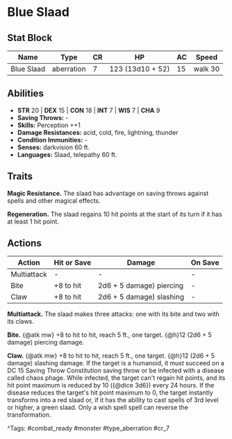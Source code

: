 # Blue Slaad

## Stat Block

| Name | Type | CR | HP | AC | Speed |
|------|------|----|----|----|-------|
| Blue Slaad | aberration | 7 | 123 (13d10 + 52) | 15 | walk 30 |

## Abilities

- **STR** 20 | **DEX** 15 | **CON** 18 | **INT** 7 | **WIS** 7 | **CHA** 9
- **Saving Throws:** -  
- **Skills:** Perception ++1  
- **Damage Resistances:** acid, cold, fire, lightning, thunder  
- **Condition Immunities:** -  
- **Senses:** darkvision 60 ft.  
- **Languages:** Slaad, telepathy 60 ft.

## Traits

**Magic Resistance.** The slaad has advantage on saving throws against spells and other magical effects.

**Regeneration.** The slaad regains 10 hit points at the start of its turn if it has at least 1 hit point.


## Actions

| Action | Hit or Save | Damage | On Save |
|--------|--------------|--------|----------|
| Multiattack | - | - | - |
| Bite | +8 to hit | 2d6 + 5 damage) piercing | - |
| Claw | +8 to hit | 2d6 + 5 damage) slashing | - |

**Multiattack.** The slaad makes three attacks: one with its bite and two with its claws.

**Bite.** {@atk mw} +8 to hit to hit, reach 5 ft., one target. {@h}12 (2d6 + 5 damage) piercing damage.

**Claw.** {@atk mw} +8 to hit to hit, reach 5 ft., one target. {@h}12 (2d6 + 5 damage) slashing damage. If the target is a humanoid, it must succeed on a DC 15 Saving Throw Constitution saving throw or be infected with a disease called chaos phage. While infected, the target can't regain hit points, and its hit point maximum is reduced by 10 ({@dice 3d6}) every 24 hours. If the disease reduces the target's hit point maximum to 0, the target instantly transforms into a red slaad or, if it has the ability to cast spells of 3rd level or higher, a green slaad. Only a wish spell spell can reverse the transformation.


^Tags: #combat_ready #monster #type_aberration #cr_7